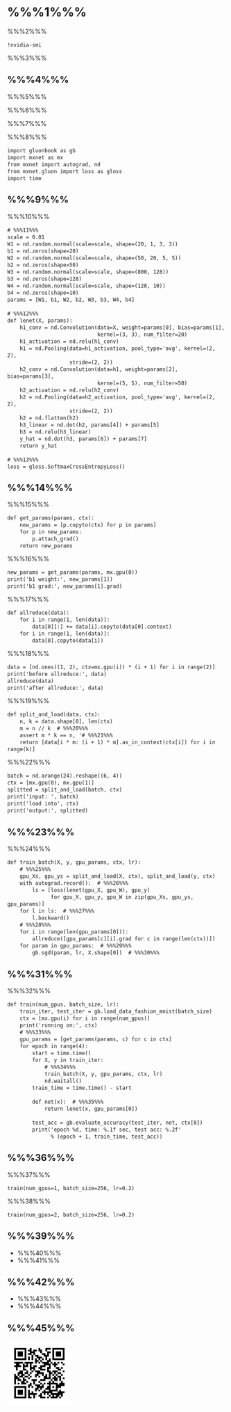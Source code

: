 # %%%1%%%

%%%2%%%

```{.python .input  n=1}
!nvidia-smi
```

%%%3%%%


## %%%4%%%

%%%5%%%

%%%6%%%

%%%7%%%

%%%8%%%

```{.python .input  n=2}
import gluonbook as gb
import mxnet as mx
from mxnet import autograd, nd
from mxnet.gluon import loss as gloss
import time
```

## %%%9%%%

%%%10%%%

```{.python .input  n=3}
# %%%11%%%
scale = 0.01
W1 = nd.random.normal(scale=scale, shape=(20, 1, 3, 3))
b1 = nd.zeros(shape=20)
W2 = nd.random.normal(scale=scale, shape=(50, 20, 5, 5))
b2 = nd.zeros(shape=50)
W3 = nd.random.normal(scale=scale, shape=(800, 128))
b3 = nd.zeros(shape=128)
W4 = nd.random.normal(scale=scale, shape=(128, 10))
b4 = nd.zeros(shape=10)
params = [W1, b1, W2, b2, W3, b3, W4, b4]

# %%%12%%%
def lenet(X, params):
    h1_conv = nd.Convolution(data=X, weight=params[0], bias=params[1],
                             kernel=(3, 3), num_filter=20)
    h1_activation = nd.relu(h1_conv)
    h1 = nd.Pooling(data=h1_activation, pool_type='avg', kernel=(2, 2),
                    stride=(2, 2))
    h2_conv = nd.Convolution(data=h1, weight=params[2], bias=params[3],
                             kernel=(5, 5), num_filter=50)
    h2_activation = nd.relu(h2_conv)
    h2 = nd.Pooling(data=h2_activation, pool_type='avg', kernel=(2, 2),
                    stride=(2, 2))
    h2 = nd.flatten(h2)
    h3_linear = nd.dot(h2, params[4]) + params[5]
    h3 = nd.relu(h3_linear)
    y_hat = nd.dot(h3, params[6]) + params[7]
    return y_hat

# %%%13%%%
loss = gloss.SoftmaxCrossEntropyLoss()
```

## %%%14%%%

%%%15%%%

```{.python .input  n=4}
def get_params(params, ctx):
    new_params = [p.copyto(ctx) for p in params]
    for p in new_params:
        p.attach_grad()
    return new_params
```

%%%16%%%

```{.python .input  n=5}
new_params = get_params(params, mx.gpu(0))
print('b1 weight:', new_params[1])
print('b1 grad:', new_params[1].grad)
```

%%%17%%%

```{.python .input  n=6}
def allreduce(data):
    for i in range(1, len(data)):
        data[0][:] += data[i].copyto(data[0].context)
    for i in range(1, len(data)):
        data[0].copyto(data[i])
```

%%%18%%%

```{.python .input  n=7}
data = [nd.ones((1, 2), ctx=mx.gpu(i)) * (i + 1) for i in range(2)]
print('before allreduce:', data)
allreduce(data)
print('after allreduce:', data)
```

%%%19%%%

```{.python .input  n=8}
def split_and_load(data, ctx):
    n, k = data.shape[0], len(ctx)
    m = n // k  # %%%20%%%
    assert m * k == n, '# %%%21%%%
    return [data[i * m: (i + 1) * m].as_in_context(ctx[i]) for i in range(k)]
```

%%%22%%%

```{.python .input  n=9}
batch = nd.arange(24).reshape((6, 4))
ctx = [mx.gpu(0), mx.gpu(1)]
splitted = split_and_load(batch, ctx)
print('input: ', batch)
print('load into', ctx)
print('output:', splitted)
```

## %%%23%%%

%%%24%%%

```{.python .input  n=10}
def train_batch(X, y, gpu_params, ctx, lr):
    # %%%25%%%
    gpu_Xs, gpu_ys = split_and_load(X, ctx), split_and_load(y, ctx) 
    with autograd.record():  # %%%26%%%
        ls = [loss(lenet(gpu_X, gpu_W), gpu_y)
              for gpu_X, gpu_y, gpu_W in zip(gpu_Xs, gpu_ys, gpu_params)]
    for l in ls:  # %%%27%%%
        l.backward()
    # %%%28%%%
    for i in range(len(gpu_params[0])):
        allreduce([gpu_params[c][i].grad for c in range(len(ctx))])
    for param in gpu_params:  # %%%29%%%
        gb.sgd(param, lr, X.shape[0])  # %%%30%%%
```

## %%%31%%%

%%%32%%%

```{.python .input  n=11}
def train(num_gpus, batch_size, lr):
    train_iter, test_iter = gb.load_data_fashion_mnist(batch_size)
    ctx = [mx.gpu(i) for i in range(num_gpus)]
    print('running on:', ctx)
    # %%%33%%%
    gpu_params = [get_params(params, c) for c in ctx]
    for epoch in range(4):
        start = time.time()
        for X, y in train_iter:
            # %%%34%%%
            train_batch(X, y, gpu_params, ctx, lr)
            nd.waitall()
        train_time = time.time() - start

        def net(x):  # %%%35%%%
            return lenet(x, gpu_params[0])

        test_acc = gb.evaluate_accuracy(test_iter, net, ctx[0])
        print('epoch %d, time: %.1f sec, test acc: %.2f'
              % (epoch + 1, train_time, test_acc))
```

## %%%36%%%

%%%37%%%

```{.python .input  n=12}
train(num_gpus=1, batch_size=256, lr=0.2)
```

%%%38%%%

```{.python .input  n=13}
train(num_gpus=2, batch_size=256, lr=0.2)
```

## %%%39%%%

* %%%40%%%
* %%%41%%%

## %%%42%%%

* %%%43%%%
* %%%44%%%


## %%%45%%%

![](../img/qr_multiple-gpus.svg)
